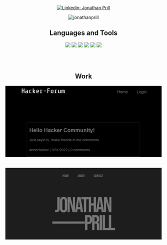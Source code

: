 <p align="center">
    <a href="https://www.linkedin.com/in/jonathan-prill-49423672/"><img alt="Linkedin: Jonathan Prill" src="https://img.shields.io/badge/LinkedIn-0077B5?style=for-the-badge&logo=linkedin&logoColor=white" target="_blank" /></a>
</p>

<p align="center"> <img src="https://github-readme-stats.vercel.app/api?username=jonathanprill&show_icons=true&theme=gotham" alt="jonathanprill" />

<br />

<h2 align="center">Languages and Tools</h2>
<p align="center">
    <img src="https://img.shields.io/badge/npm-orange" />
    <img src="https://img.shields.io/badge/Javascript-yellow" />
    <img src="https://img.shields.io/badge/jQuery-blue"  />
    <img src="https://img.shields.io/badge/-node.js-green" />
    <img src="https://img.shields.io/badge/-inquirer-red" >
    <img src="https://img.shields.io/badge/mySQL-blue"  />
</p>

<br />
<br />

<h2 align="center">Work</h2>

<a target="_blank" href="https://nameless-sands-05757.herokuapp.com/">
<p align="center"> <img src="./assets/images/hacker-forum-Animation2.gif" width="500" />
</a>

<br />
<br />

<a target="_blank" href="https://jonathanprill.github.io/personal-portfolio/">
<p align="center"> <img src="./assets/images/portfolio-Animation2.gif" width="500" />
</a>

